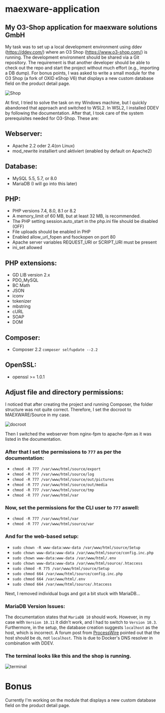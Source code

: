 # maexware-application
## My O3-Shop application for maexware solutions GmbH

My task was to set up a local development environment using ddev (https://ddev.com/) where an O3 Shop (https://www.o3-shop.com/) is running. The development environment should be shared via a Git repository. The requirement is that another developer should be able to check out the repo and start the project without much effort (e.g., importing a DB dump). For bonus points, I was asked to write a small module for the O3 Shop (a fork of OXID eShop V6) that displays a new custom database field on the product detail page.

![Shop](https://github.com/user-attachments/assets/8339aa79-d31f-4190-b99d-773354b0787b)


At first, I tried to solve the task on my Windows machine, but I quickly abandoned that approach and switched to WSL2.
In WSL2, I installed DDEV by following the documentation. After that, I took care of the system prerequisites needed for O3-Shop. These are:

## Webserver:

- Apache 2.2 oder 2.4(on Linux)
- mod_rewrite installiert und aktiviert (enabled by default on Apache2)

## Database:

- MySQL 5.5, 5.7, or 8.0
- MariaDB (I will go into this later)

## PHP: 

- PHP versions 7.4, 8.0, 8.1 or 8.2
- A memory_limit of 60 MB, but at least 32 MB, is recommended.
- The PHP setting session.auto_start in the php.ini file should be disabled (OFF)
- File uploads should be enabled in PHP
- Enabled allow_url_fopen and fsockopen on port 80
- Apache server variables REQUEST_URI or SCRIPT_URI must be present
- ini_set allowed

## PHP extensions:

- GD LIB version 2.x
- PDO_MySQL
- BC Math
- JSON
- iconv
- tokenizer
- mbstring
- cURL
- SOAP
- DOM

## Composer:

- Composer 2.2
`composer selfupdate --2.2`

## OpenSSL:

- openssl >= 1.0.1

## Adjust file and directory permissions:

I noticed that after creating the project and running Composer, the folder structure was not quite correct. Therefore, I set the docroot to MAEXWARE/Source in my case. 

![docroot](https://github.com/user-attachments/assets/31379009-b496-4ed7-a565-91b0ebc5e220)


Then I switched the webserver from nginx-fpm to apache-fpm as it was listed in the documentation.

### After that I set the permissions to `777` as per the documentation:

- `chmod -R 777 /var/www/html/source/export`
- `chmod -R 777 /var/www/html/source/log`
- `chmod -R 777 /var/www/html/source/out/pictures`
- `chmod -R 777 /var/www/html/source/out/media`
- `chmod -R 777 /var/www/html/source/tmp`
- `chmod -R 777 /var/www/html/var`


### Now, set the permissions for the CLI user to `777` aswell:

- `chmod -R 777 /var/www/html/var`
- `chmod -R 777 /var/www/html/source/var`
  
### And for the web-based setup:

- `sudo chown -R www-data:www-data /var/www/html/source/Setup`
- `sudo chown www-data:www-data /var/www/html/source/config.inc.php`
- `sudo chown www-data:www-data /var/www/html/.env`
- `sudo chown www-data:www-data /var/www/html/source/.htaccess`
- `sudo chmod -R 775 /var/www/html/source/Setup`
- `sudo chmod 664 /var/www/html/source/config.inc.php`
- `sudo chmod 664 /var/www/html/.env`
- `sudo chmod 664 /var/www/html/source/.htaccess`

Next, I removed individual bugs and got a bit stuck with MariaDB...

### MariaDB Version Issues:

The documentation states that `MariaDB 10` should work. However, in my case with  `Version 10.11` it didn’t work, and I had to switch to `Version 10.3`. Furthermore, in the setup, the database creation suggests `localhost` as the host, which is incorrect. A forum post from [ProcessWire](https://processwire.com/talk/topic/29557-using-ddev-database-connection-information-did-not-work/) pointed out that the host should be `db`, not `localhost`. This is due to Docker's DNS resolver in combination with DDEV.



### The terminal looks like this and the shop is running.

![terminal](https://github.com/user-attachments/assets/29ec5438-0635-4d03-8051-23f16c9ccb7d)


# Bonus

Currently I'm working on the module that displays a new custom database field on the product detail page.
